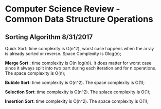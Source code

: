 # Computer Science Review - Common Data Structure Operations

## Sorting Algorithm 8/31/2017
Quick Sort: time complexity is O(n^2), worst case happens when the array is already sorted or reverse. Space Complexity is Olog(n);

**Merge Sort** : time complexity is O(n log(n)). It does matter for worst case since it always split into two part during each iteration and for n operations. The space complexity is O(n);

**Bubble Sort**: time complexity is O(n^2). The space complexity is O(1);

**Selection Sort**: time complexity is O(n^2). The splace complexity is O(1);

**Insertion Sort**: time complexity is O(n^2). The space complexity is O(1);
